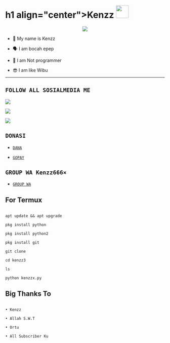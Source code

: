 # h1 align="center">Kenzz <img src="https://www.mediafire.com/view/5ptg13w7etebsff/ppp.png/file" width="40px" alt=""><br></h1>

<p align="center">

<img src="https://www.mediafire.com/view/5ptg13w7etebsff/ppp.png/file" />

</p>

<p align="center">

- 👼 My name is Kenzz

- 🗣️ I am bocah epep

- 🔭 I am Not programmer

 

- 😎 I am like Wibu

</p>

-------

## ```FOLLOW ALL SOSIALMEDIA ME```

<p align="center">

<a href="https://instagram/hackertzy666"><img src="https://img.shields.io/badge/Instagram-E4405F?style=for-the-badge&logo=instagram&logoColor=white"/> 

<a href="https://wa.me/6287853021508"><img src="https://img.shields.io/badge/WhatsApp-25D366?style=for-the-badge&logo=whatsapp&logoColor=white" />

<a href="https://youtube.com/@k3nzzmaker"><img src="https://img.shields.io/badge/YouTube k3nzzmaker-ff0000?style=for-the-badge&logo=youtube&logoColor=ff000000&link=https://youtube.com/k3nzzmaker" /><a>

</p>

## ```DONASI```

- [`DANA`](087853021508)

- [`GOPAY`](087853021508)

## ```GROUP WA Kenzz666×```

- [`GROUP WA`](https://chat.whatsapp.com/GNLvQFdrcoE8eJKhmOof4H)

## For Termux

```perintah install

apt update && apt upgrade

pkg install python

pkg install python2

pkg install git

git clone 

cd kenzz3

ls

python kenzzx.py

```

## Big Thanks To

 ```

• Kenzz

• Allah S.W.T

• Ortu

• All Subscriber Ku

```
